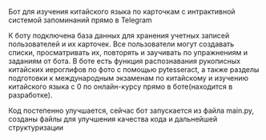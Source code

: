 Бот для изучения китайского языка по карточкам с интрактивной системой запоминаний прямо в Telegram

К боту подключена база данных для хранения учетных записей пользователей и их карточек. Все пользователи могут создавать списки, просматривать их, повторять и заучивать по упражнениям и заданиям от бота. В боте есть функция распознавания рукописных китайских иероглифов по фото с помощью pytesseract, а также разделы подготовки к международным экзаменам по китайскому и изучению китайского языка с 0 по онлайн-курсу прямо в боте(находится в разработке). 

Код постепенно улучшается, сейчас бот запускается из файла main.py, созданы файлы для улучшения качества кода и дальнейшей структуризации
